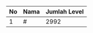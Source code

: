 | No | Nama            | Jumlah Level |
|----|-----------------|--------------|
| 1  | #    |    2992        |
